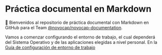 # Práctica documental en Markdown

:wave: Bienvenidos al repositorio de práctica documental con Markdown en GitHub para el Team [@novocap/novocap-documentation](https://github.com/orgs/novocap/teams/novocap-documentation).

Vamos a comenzar configurando el entorno de trabajo, el cual dependerá del Sistema Operativo y de las aplicaciones elegidas a nivel personal. En la [Guía de configuración de entorno de trabajo](docs/WORKSPACE.md)